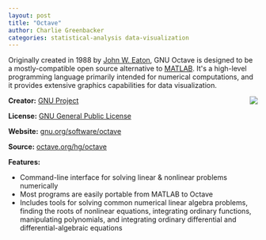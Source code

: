 ```yaml
---
layout: post
title: "Octave"
author: Charlie Greenbacker
categories: statistical-analysis data-visualization
---
```

Originally created in 1988 by [John W. Eaton](http://jbrwww.che.wisc.edu/home/jwe/), GNU Octave is designed to be a mostly-compatible open source alternative to [MATLAB](http://www.mathworks.com/products/matlab/). It's a high-level programming language primarily intended for numerical computations, and it provides extensive graphics capabilities for data visualization.

[<img style="float: right" src="{{ site.url }}/img/octave-logo.png" />](http://www.gnu.org/software/octave/)

__Creator:__ [GNU Project](http://www.gnu.org/)

__License:__ [GNU General Public License](http://opensource.org/licenses/gpl-license)

__Website:__ [gnu.org/software/octave](http://www.gnu.org/software/octave/)

__Source:__ [octave.org/hg/octave](http://www.octave.org/hg/octave)

__Features:__

* Command-line interface for solving linear & nonlinear problems numerically
* Most programs are easily portable from MATLAB to Octave
* Includes tools for solving common numerical linear algebra problems, finding the roots of nonlinear equations, integrating ordinary functions, manipulating polynomials, and integrating ordinary differential and differential-algebraic equations